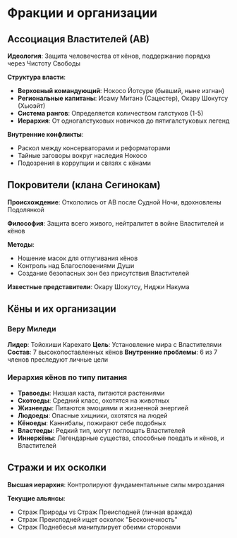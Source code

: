 # Фракции и организации

## Ассоциация Властителей (АВ)
**Идеология**: Защита человечества от кёнов, поддержание порядка через Чистоту Свободы

**Структура власти**:
- **Верховный командующий**: Нокосо Йотсуре (бывший, ныне изгнан)
- **Региональные капитаны**: Исаму Митанэ (Сацестер), Окару Шокутсу (Хьюэйт)
- **Система рангов**: Определяется количеством галстуков (1-5)
- **Иерархия**: От одногалстуковых новичков до пятигалстуковых легенд

**Внутренние конфликты**:
- Раскол между консерваторами и реформаторами
- Тайные заговоры вокруг наследия Нокосо
- Подозрения в коррупции и связях с кёнами

## Покровители (клана Сегинокам)
**Происхождение**: Откололись от АВ после Судной Ночи, вдохновлены Подолянкой

**Философия**: Защита всего живого, нейтралитет в войне Властителей и кёнов

**Методы**:
- Ношение масок для отпугивания кёнов
- Контроль над Благословениями Души
- Создание безопасных зон без присутствия Властителей

**Известные представители**: Окару Шокутсу, Ниджи Накума

## Кёны и их организации

### Веру Миледи
**Лидер**: Тойохиши Карехато
**Цель**: Установление мира с Властителями
**Состав**: 7 высокопоставленных кёнов
**Внутренние проблемы**: 6 из 7 членов преследуют личные цели

### Иерархия кёнов по типу питания
- **Травоеды**: Низшая каста, питаются растениями
- **Скотоеды**: Средний класс, охотятся на животных  
- **Жизнееды**: Питаются эмоциями и жизненной энергией
- **Людоеды**: Опасные хищники, охотятся на людей
- **Кёноеды**: Каннибалы, пожирают себе подобных
- **Властееды**: Редкий тип, могут поглощать Властителей
- **Иннеркёны**: Легендарные существа, способные поедать и кёнов, и Властителей

## Стражи и их осколки
**Высшая иерархия**: Контролируют фундаментальные силы мироздания

**Текущие альянсы**:
- Страж Природы vs Страж Преисподней (личная вражда)
- Страж Преисподней ищет осколок "Бесконечность"
- Страж Поднебесья манипулирует обеими сторонами
